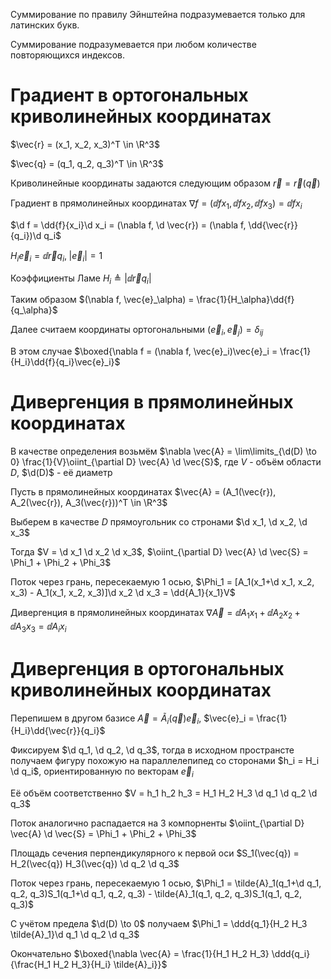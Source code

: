 Суммирование по правилу Эйнштейна подразумевается только для латинских букв.

Суммирование подразумевается при любом количестве повторяющихся индексов.

# Градиент в ортогональных криволинейных координатах

$$\newcommand{\ddd}[2]{\frac{\partial}{\partial #1} \left( #2 \right)}$$
$$\newcommand{\dd}[2]{\frac{\partial #1}{\partial #2}}$$
$$\newcommand{\d}{\mathrm{d}}$$

$\vec{r} = (x_1, x_2, x_3)^T \in \R^3$

$\vec{q} = (q_1, q_2, q_3)^T \in \R^3$

Криволинейные координаты задаются следующим образом $\vec{r} = \vec{r}(\vec{q})$

Градиент в прямолинейных координатах $\nabla f = (\dd{f}{x_1}, \dd{f}{x_2}, \dd{f}{x_3}) = \dd{f}{x_i}$

$\d f = \dd{f}{x_i}\d x_i = (\nabla f, \d \vec{r}) = (\nabla f, \dd{\vec{r}}{q_i})\d q_i$

$H_i\vec{e}_i = \dd{\vec{r}}{q_i}, \; |\vec{e}_i| = 1$

Коэффициенты Ламе $H_i \triangleq |\dd{\vec{r}}{q_i}|$

Таким образом $(\nabla f, \vec{e}_\alpha) = \frac{1}{H_\alpha}\dd{f}{q_\alpha}$

Далее считаем координаты ортогональными $(\vec{e}_i, \vec{e}_j) = \delta_{ij}$

В этом случае $\boxed{\nabla f = (\nabla f, \vec{e}_i)\vec{e}_i = \frac{1}{H_i}\dd{f}{q_i}\vec{e}_i}$

# Дивергенция в прямолинейных координатах

В качестве определения возьмём $\nabla \vec{A} = \lim\limits_{\d(D) \to 0} \frac{1}{V}\oiint_{\partial D} \vec{A} \d \vec{S}$, где $V$ - объём области $D$, $\d(D)$ - её диаметр

Пусть в прямолинейных координатах $\vec{A} = (A_1(\vec{r}), A_2(\vec{r}), A_3(\vec{r}))^T \in \R^3$

Выберем в качестве $D$ прямоугольник со стронами $\d x_1, \d x_2, \d x_3$

Тогда $V = \d x_1 \d x_2 \d x_3$, $\oiint_{\partial D} \vec{A} \d \vec{S} = \Phi_1 + \Phi_2 + \Phi_3$

Поток через грань, пересекаемую $1$ осью, $\Phi_1 = [A_1(x_1+\d x_1, x_2, x_3) - A_1(x_1, x_2, x_3)]\d x_2 \d x_3 = \dd{A_1}{x_1}V$

Дивергенция в прямолинейных координатах $\nabla \vec{A} = \dd{A_1}{x_1} + \dd{A_2}{x_2} + \dd{A_3}{x_3} = \dd{A_i}{x_i}$

# Дивергенция в ортогональных криволинейных координатах

Перепишем в другом базисе $\vec{A} = \tilde{A}_i(\vec{q}) \vec{e}_i$, $\vec{e}_i = \frac{1}{H_i}\dd{\vec{r}}{q_i}$

Фиксируем $\d q_1, \d q_2, \d q_3$, тогда в исходном пространсте получаем фигуру похожую на параллелепипед со сторонами $h_i = H_i \d q_i$, ориентированную по векторам $\vec{e}_i$

Её объём соответственно $V = h_1 h_2 h_3 = H_1 H_2 H_3 \d q_1 \d q_2 \d q_3$

Поток аналогично распадается на 3 компорненты $\oiint_{\partial D} \vec{A} \d \vec{S} = \Phi_1 + \Phi_2 + \Phi_3$

Площадь сечения перпендикулярного к первой оси $S_1(\vec{q}) = H_2(\vec{q}) H_3(\vec{q}) \d q_2 \d q_3$

Поток через грань, пересекаемую $1$ осью, $\Phi_1 = \tilde{A}_1(q_1+\d q_1, q_2, q_3)S_1(q_1+\d q_1, q_2, q_3) - \tilde{A}_1(q_1, q_2, q_3)S_1(q_1, q_2, q_3)$

С учётом предела $\d(D) \to 0$ получаем $\Phi_1 = \ddd{q_1}{H_2 H_3 \tilde{A}_1}\d q_1 \d q_2 \d q_3$

Окончательно $\boxed{\nabla \vec{A} = \frac{1}{H_1 H_2 H_3} \ddd{q_i}{\frac{H_1 H_2 H_3}{H_i} \tilde{A}_i}}$
